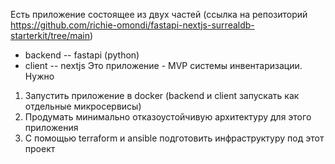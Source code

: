 Есть приложение состоящее из двух частей (ссылка на репозиторий https://github.com/richie-omondi/fastapi-nextjs-surrealdb-starterkit/tree/main)
- backend -- fastapi (python)
- client -- nextjs
Это приложение - MVP системы инвентаризации. Нужно
1) Запустить приложение в docker (backend и client запускать как отдельные микросервисы)
2) Продумать минимально отказоустойчивую архитектуру для этого приложения
3) С помощью terraform и ansible подготовить инфраструктуру под этот проект
